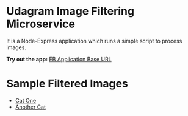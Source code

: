 # Udagram Image Filtering Microservice

It is a Node-Express application which runs a simple script to process images.

**Try out the app:**
[EB Application Base URL](http://udagram-proj-dev.us-east-1.elasticbeanstalk.com/)

# Sample Filtered Images

- [Cat One](http://udagram-proj-dev.us-east-1.elasticbeanstalk.com/filteredimage?image_url=https://upload.wikimedia.org/wikipedia/commons/thumb/4/4f/Felis_silvestris_catus_lying_on_rice_straw.jpg/220px-Felis_silvestris_catus_lying_on_rice_straw.jpg)
- [Another Cat](http://udagram-proj-dev.us-east-1.elasticbeanstalk.com/filteredimage?image_url=https://upload.wikimedia.org/wikipedia/commons/thumb/b/bb/Kittyply_edit1.jpg/220px-Kittyply_edit1.jpg)
